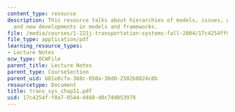 ```yaml
---
content_type: resource
description: This resource talks about hierarchies of models, issues, why we model
  and new developments in models and frameworks.
file: /media/courses/1-221j-transportation-systems-fall-2004/17c4254ff0a70544d460d0c74d053979_trans_sys_chap11.pdf
file_type: application/pdf
learning_resource_types:
- Lecture Notes
ocw_type: OCWFile
parent_title: Lecture Notes
parent_type: CourseSection
parent_uid: b81e0cfa-368c-050a-30d0-2502b8824c8b
resourcetype: Document
title: trans_sys_chap11.pdf
uid: 17c4254f-f0a7-0544-d460-d0c74d053979
---
```


